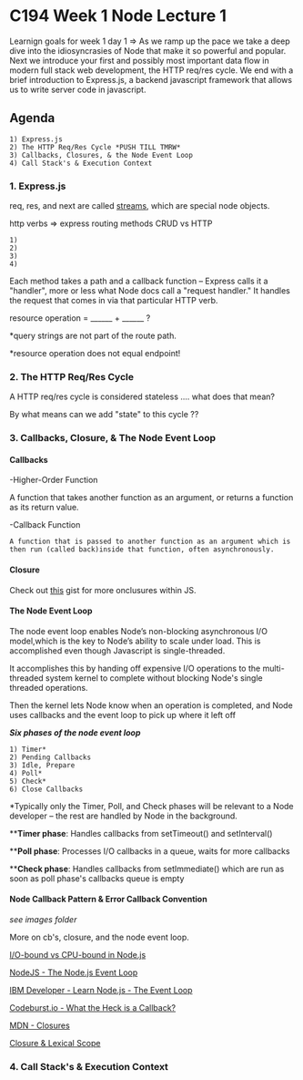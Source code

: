 # C194 Week 1 Node Lecture 1

Learnign goals for week 1 day 1 => As we ramp up the pace we take a deep dive into the idiosyncrasies of Node that make it so powerful and popular. Next we introduce your first and possibly most important data flow in modern full stack web development, the HTTP req/res cycle. We end with a brief introduction to Express.js, a backend javascript framework that allows us to write server code in javascript.

## Agenda

    1) Express.js   
    2) The HTTP Req/Res Cycle *PUSH TILL TMRW*
    3) Callbacks, Closures, & the Node Event Loop 
    4) Call Stack's & Execution Context

### 1. Express.js

req, res, and next are called [streams](https://medium.com/developers-arena/streams-piping-and-their-error-handling-in-nodejs-c3fd818530b6), which are special node objects.

http verbs => express routing methods
CRUD vs HTTP

    1)
    2)
    3)
    4)

Each method takes a path and a callback function – Express calls it a "handler", more or less what Node docs call a "request handler." It handles the request that comes in via that particular HTTP verb.

resource operation = ______ + ______ ?

*query strings are not part of the route path.

*resource operation does not equal endpoint!

### 2. The HTTP Req/Res Cycle

A HTTP req/res cycle is considered stateless .... what does that mean?

By what means can we add "state" to this cycle ??

### 3. Callbacks, Closure, & The Node Event Loop

#### **Callbacks**

-Higher-Order Function

A function that takes another function as an argument, or returns a function as its return value.

-Callback Function

    A function that is passed to another function as an argument which is then run (called back)inside that function, often asynchronously.

#### **Closure**

Check out [this](https://gist.github.com/jp-signum/286e0d618936661b9638ef0eec58f755) gist for more onclusures within JS.

#### **The Node Event Loop**

The node event loop enables Node’s non-blocking asynchronous I/O model,which is the key to Node’s ability to scale under load. This is accomplished even though Javascript is single-threaded.

It accomplishes this by handing off expensive I/O operations to the multi-threaded system kernel to complete without blocking Node's single threaded operations.

Then the kernel lets Node know when an operation is completed, and Node uses callbacks and the event loop to pick up where it left off

_**Six phases of the node event loop**_

    1) Timer*
    2) Pending Callbacks
    3) Idle, Prepare
    4) Poll*
    5) Check*
    6) Close Callbacks

*Typically only the Timer, Poll, and Check phases will be relevant to a Node developer – the rest are handled by Node in the background.

****Timer phase**: Handles callbacks from setTimeout() and setInterval()

****Poll phase**: Processes I/O callbacks in a queue, waits for more callbacks  

****Check phase**: Handles callbacks from setImmediate() which are run as soon as poll phase's callbacks queue is empty

#### Node Callback Pattern & Error Callback Convention

*see images folder*

More on cb's, closure, and the node event loop.

[I/O-bound vs CPU-bound in Node.js](https://bytearcher.com/articles/io-vs-cpu-bound/)

[NodeJS - The Node.js Event Loop](https://nodejs.org/fa/docs/guides/event-loop-timers-and-nexttick/)

[IBM Developer - Learn Node.js - The Event Loop](https://developer.ibm.com/tutorials/learn-nodejs-the-event-loop/)

[Codeburst.io - What the Heck is a Callback?](https://codeburst.io/javascript-what-the-heck-is-a-callback-aba4da2deced)

[MDN - Closures](https://developer.mozilla.org/en-US/docs/Web/JavaScript/Closures)

[Closure & Lexical Scope](https://dev.to/stephencweiss/closure-lexical-scope-12f4)

### 4. Call Stack's & Execution Context
